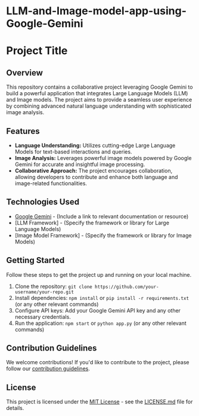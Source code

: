# LLM-and-Image-model-app-using-Google-Gemini
# Project Title

## Overview
This repository contains a collaborative project leveraging Google Gemini to build a powerful application that integrates Large Language Models (LLM) and Image models. The project aims to provide a seamless user experience by combining advanced natural language understanding with sophisticated image analysis.

## Features
- **Language Understanding:** Utilizes cutting-edge Large Language Models for text-based interactions and queries.
- **Image Analysis:** Leverages powerful image models powered by Google Gemini for accurate and insightful image processing.
- **Collaborative Approach:** The project encourages collaboration, allowing developers to contribute and enhance both language and image-related functionalities.

## Technologies Used
- [Google Gemini](#) - (Include a link to relevant documentation or resource)
- [LLM Framework] - (Specify the framework or library for Large Language Models)
- [Image Model Framework] - (Specify the framework or library for Image Models)

## Getting Started
Follow these steps to get the project up and running on your local machine.

1. Clone the repository: `git clone https://github.com/your-username/your-repo.git`
2. Install dependencies: `npm install` or `pip install -r requirements.txt` (or any other relevant commands)
3. Configure API keys: Add your Google Gemini API key and any other necessary credentials.
4. Run the application: `npm start` or `python app.py` (or any other relevant commands)

## Contribution Guidelines
We welcome contributions! If you'd like to contribute to the project, please follow our [contribution guidelines](CONTRIBUTING.md).

## License
This project is licensed under the [MIT License](LICENSE.md) - see the [LICENSE.md](LICENSE.md) file for details.
